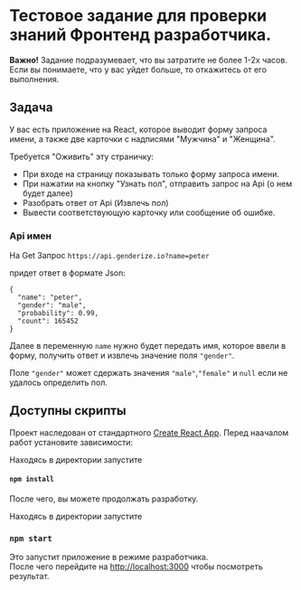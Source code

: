 # Тестовое задание для проверки знаний Фронтенд разработчика.


**Важно!** Задание подразумевает, что вы затратите не более 1-2х часов. 
Если вы понимаете, что у вас уйдет больше, то откажитесь от его выполнения.


## Задача

У вас есть приложение на React, которое выводит форму запроса имени, а также две карточки с надписями "Мужчина" и "Женщина".


Требуется "Оживить" эту страничку: 

- При входе на страницу показывать только форму запроса имени.
- При нажатии на кнопку "Узнать пол", отправить запрос на Api (о нем будет далее)
- Разобрать ответ от Api (Извлечь пол)
- Вывести соответствующую карточку или сообщение об ошибке.


### Api имен

На Get Запрос ```https://api.genderize.io?name=peter```

придет ответ в формате Json:

```
{
  "name": "peter",
  "gender": "male",
  "probability": 0.99,
  "count": 165452
}
```
Далее в переменную ```name``` нужно будет передать имя, которое ввели в форму,
получить ответ и извлечь значение поля ```"gender"```.

Поле ```"gender"``` может сдержать значения ```"male"```,```"female"``` и ```null``` если не удалось определить пол.

## Доступны скрипты

Проект наследован от стандартного [Create React App](https://github.com/facebook/create-react-app).
Перед наачалом работ установите зависимости:

Находясь в директории запустите

#### `npm install`

После чего, вы можете продолжать разработку. 

Находясь в директории запустите

### `npm start`

Это запустит приложение в режиме разработчика.<br />
После чего перейдите на [http://localhost:3000](http://localhost:3000) чтобы посмотреть результат.
